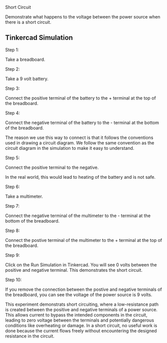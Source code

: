 Short Circuit

Demonstrate what happens to the voltage between the power source when there is a short circuit.

## Tinkercad Simulation

Step 1:

Take a breadboard.

Step 2:

Take a 9 volt battery.

Step 3:

Connect the positive terminal of the battery to the + terminal at the top of the breadboard.

Step 4:

Connect the negative terminal of the battery to the - terminal at the bottom of the breadboard.

The reason we use this way to connect is that it follows the conventions used in drawing a circuit diagram. We follow the same convention as the circuit diagram in the simulation to make it easy to understand.

Step 5:

Connect the positive terminal to the negative.

In the real world, this would lead to heating of the battery and is not safe.

Step 6:

Take a multimeter.

Step 7:

Connect the negative terminal of the multimeter to the - terminal at the bottom of the breadboard.

Step 8:

Connect the postive terminal of the multimeter to the + terminal at the top of the breadboard.

Step 9:

Click on the Run Simulation in Tinkercad. You will see 0 volts between the positive and negative terminal. This demonstrates the short circuit.

Step 10:

If you remove the connection between the postive and negative terminals of the breadboard, you can see the voltage of the power source is 9 volts.

This experiment demonstrats short circuiting, where a low-resistance path is created between the positive and negative terminals of a power source. This allows current to bypass the intended components in the circuit, leading to zero voltage between the terminals and potentially dangerous conditions like overheating or damage. In a short circuit, no useful work is done because the current flows freely without encountering the designed resistance in the circuit.
